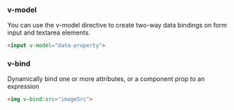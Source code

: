 
### v-model 
You can use the v-model directive to create two-way data bindings on form input and textarea elements. 
```html
<input v-model="data-property">
```

### v-bind
Dynamically bind one or more attributes, or a component prop to an expression
```html
<img v-bind:src="imageSrc">
```
